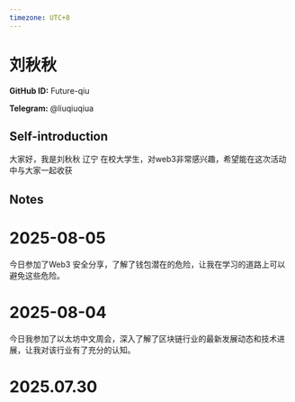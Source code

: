 ```yaml
---
timezone: UTC+8
---
```


# 刘秋秋

**GitHub ID:** Future-qiu

**Telegram:** @liuqiuqiua

## Self-introduction

大家好，我是刘秋秋  辽宁 在校大学生，对web3非常感兴趣，希望能在这次活动中与大家一起收获

## Notes

<!-- Content_START -->
# 2025-08-05

今日参加了Web3 安全分享，了解了钱包潜在的危险，让我在学习的道路上可以避免这些危险。

# 2025-08-04

今日我参加了以太坊中文周会，深入了解了区块链行业的最新发展动态和技术进展，让我对该行业有了充分的认知。


# 2025.07.30


<!-- Content_END -->
